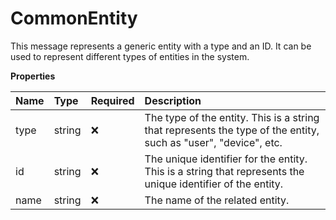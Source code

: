 # CommonEntity

This message represents a generic entity with a type and an ID. It can be used to represent different types of entities in the system.

**Properties**

| Name | Type   | Required | Description                                                                                                     |
| :--- | :----- | :------- | :-------------------------------------------------------------------------------------------------------------- |
| type | string | ❌       | The type of the entity. This is a string that represents the type of the entity, such as "user", "device", etc. |
| id   | string | ❌       | The unique identifier for the entity. This is a string that represents the unique identifier of the entity.     |
| name | string | ❌       | The name of the related entity.                                                                                 |

<!-- This file was generated by liblab | https://liblab.com/ -->
